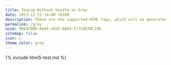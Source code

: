 ```yaml
---
title: Teacup Without Handle on Grey
date: 2023-12-31 14:00 +0100
description: These are the supported HTML tags, which will be generated from Markdown.
permalink: /grey
uuid: 99E9CBB6-A84E-442E-8AD9-F27C6D3DC196
sitemap: false
icon: 🍵
theme_color: grey
---
```

{% include html5-test.md %}